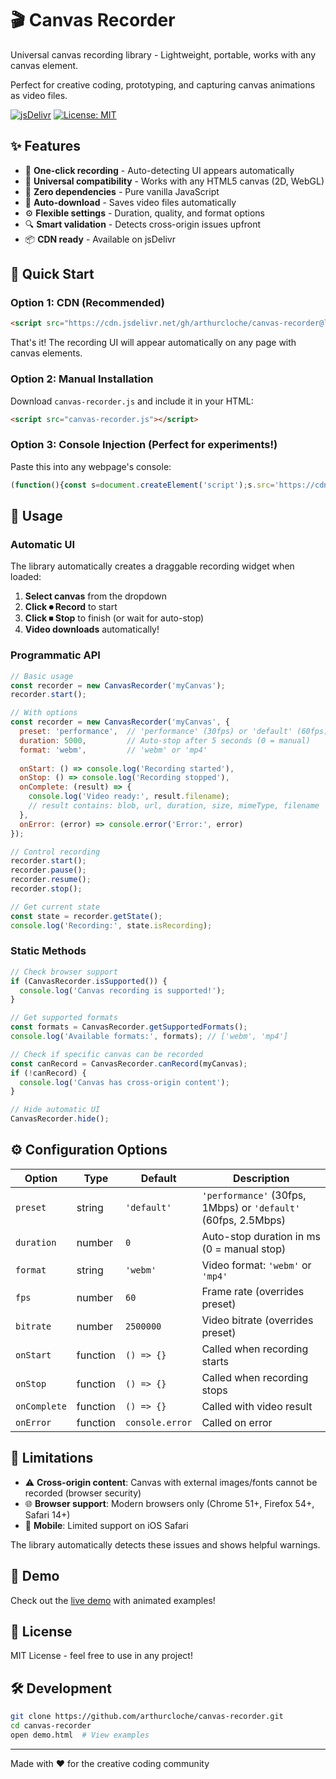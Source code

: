 # 🎬 Canvas Recorder

Universal canvas recording library - Lightweight, portable, works with any canvas element.

Perfect for creative coding, prototyping, and capturing canvas animations as video files.

[![jsDelivr](https://img.shields.io/badge/jsDelivr-CDN-orange)](https://cdn.jsdelivr.net/gh/arthurcloche/canvas-recorder@latest/canvas-recorder.js)
[![License: MIT](https://img.shields.io/badge/License-MIT-blue.svg)](https://opensource.org/licenses/MIT)

## ✨ Features

- 🎯 **One-click recording** - Auto-detecting UI appears automatically
- 📱 **Universal compatibility** - Works with any HTML5 canvas (2D, WebGL)
- 🚀 **Zero dependencies** - Pure vanilla JavaScript
- 💾 **Auto-download** - Saves video files automatically
- ⚙️ **Flexible settings** - Duration, quality, and format options
- 🔍 **Smart validation** - Detects cross-origin issues upfront
- 📦 **CDN ready** - Available on jsDelivr

## 🚀 Quick Start

### Option 1: CDN (Recommended)

```html
<script src="https://cdn.jsdelivr.net/gh/arthurcloche/canvas-recorder@latest/canvas-recorder.js"></script>
```

That's it! The recording UI will appear automatically on any page with canvas elements.

### Option 2: Manual Installation

Download `canvas-recorder.js` and include it in your HTML:

```html
<script src="canvas-recorder.js"></script>
```

### Option 3: Console Injection (Perfect for experiments!)

Paste this into any webpage's console:

```javascript
(function(){const s=document.createElement('script');s.src='https://cdn.jsdelivr.net/gh/arthurcloche/canvas-recorder@latest/canvas-recorder.js';s.onload=()=>console.log('🎬 Ready!');document.head.appendChild(s)})();
```

## 📖 Usage

### Automatic UI

The library automatically creates a draggable recording widget when loaded:

1. **Select canvas** from the dropdown
2. **Click ⏺ Record** to start
3. **Click ⏹ Stop** to finish (or wait for auto-stop)
4. **Video downloads** automatically!

### Programmatic API

```javascript
// Basic usage
const recorder = new CanvasRecorder('myCanvas');
recorder.start();

// With options
const recorder = new CanvasRecorder('myCanvas', {
  preset: 'performance',  // 'performance' (30fps) or 'default' (60fps)
  duration: 5000,         // Auto-stop after 5 seconds (0 = manual)
  format: 'webm',         // 'webm' or 'mp4'
  
  onStart: () => console.log('Recording started'),
  onStop: () => console.log('Recording stopped'),
  onComplete: (result) => {
    console.log('Video ready:', result.filename);
    // result contains: blob, url, duration, size, mimeType, filename
  },
  onError: (error) => console.error('Error:', error)
});

// Control recording
recorder.start();
recorder.pause();
recorder.resume();
recorder.stop();

// Get current state
const state = recorder.getState();
console.log('Recording:', state.isRecording);
```

### Static Methods

```javascript
// Check browser support
if (CanvasRecorder.isSupported()) {
  console.log('Canvas recording is supported!');
}

// Get supported formats
const formats = CanvasRecorder.getSupportedFormats();
console.log('Available formats:', formats); // ['webm', 'mp4']

// Check if specific canvas can be recorded
const canRecord = CanvasRecorder.canRecord(myCanvas);
if (!canRecord) {
  console.log('Canvas has cross-origin content');
}

// Hide automatic UI
CanvasRecorder.hide();
```

## ⚙️ Configuration Options

| Option | Type | Default | Description |
|--------|------|---------|-------------|
| `preset` | string | `'default'` | `'performance'` (30fps, 1Mbps) or `'default'` (60fps, 2.5Mbps) |
| `duration` | number | `0` | Auto-stop duration in ms (0 = manual stop) |
| `format` | string | `'webm'` | Video format: `'webm'` or `'mp4'` |
| `fps` | number | `60` | Frame rate (overrides preset) |
| `bitrate` | number | `2500000` | Video bitrate (overrides preset) |
| `onStart` | function | `() => {}` | Called when recording starts |
| `onStop` | function | `() => {}` | Called when recording stops |
| `onComplete` | function | `() => {}` | Called with video result |
| `onError` | function | `console.error` | Called on error |

## 🚨 Limitations

- ⚠️ **Cross-origin content**: Canvas with external images/fonts cannot be recorded (browser security)
- 🌐 **Browser support**: Modern browsers only (Chrome 51+, Firefox 54+, Safari 14+)
- 📱 **Mobile**: Limited support on iOS Safari

The library automatically detects these issues and shows helpful warnings.

## 🎨 Demo

Check out the [live demo](demo.html) with animated examples!

## 📄 License

MIT License - feel free to use in any project!

## 🛠️ Development

```bash
git clone https://github.com/arthurcloche/canvas-recorder.git
cd canvas-recorder
open demo.html  # View examples
```

---

Made with ❤️ for the creative coding community
